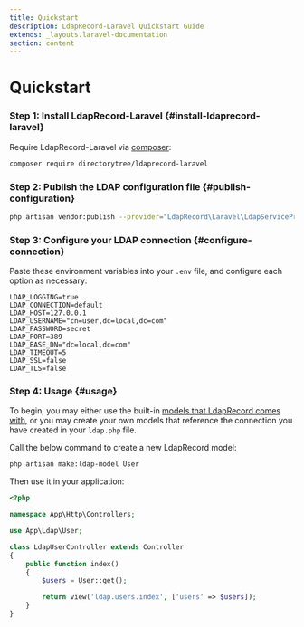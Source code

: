 ```yaml
---
title: Quickstart
description: LdapRecord-Laravel Quickstart Guide
extends: _layouts.laravel-documentation
section: content
---
```


# Quickstart

### Step 1: Install LdapRecord-Laravel {#install-ldaprecord-laravel}

Require LdapRecord-Laravel via [composer](https://getcomposer.org/):

```bash
composer require directorytree/ldaprecord-laravel
```

### Step 2: Publish the LDAP configuration file {#publish-configuration}

```bash
php artisan vendor:publish --provider="LdapRecord\Laravel\LdapServiceProvider"
```

### Step 3: Configure your LDAP connection {#configure-connection}

Paste these environment variables into your `.env` file, and configure each option as necessary:

```dotenv
LDAP_LOGGING=true
LDAP_CONNECTION=default
LDAP_HOST=127.0.0.1
LDAP_USERNAME="cn=user,dc=local,dc=com"
LDAP_PASSWORD=secret
LDAP_PORT=389
LDAP_BASE_DN="dc=local,dc=com"
LDAP_TIMEOUT=5
LDAP_SSL=false
LDAP_TLS=false
```

### Step 4: Usage {#usage}

To begin, you may either use the built-in [models that LdapRecord comes with](/docs/models#predefined-models),
or you may create your own models that reference the connection you have created in your `ldap.php` file.

Call the below command to create a new LdapRecord model:

```bash
php artisan make:ldap-model User
```

Then use it in your application:

```php
<?php

namespace App\Http\Controllers;

use App\Ldap\User;

class LdapUserController extends Controller
{
    public function index()
    {
        $users = User::get();

        return view('ldap.users.index', ['users' => $users]);
    }
}
```

